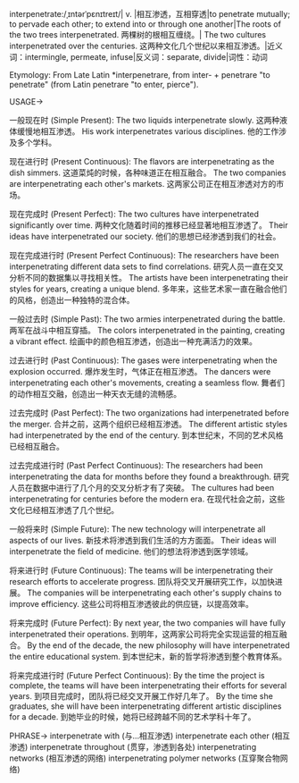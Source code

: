 interpenetrate:/ˌɪntərˈpɛnɪtreɪt/| v. |相互渗透，互相穿透|to penetrate mutually; to pervade each other; to extend into or through one another|The roots of the two trees interpenetrated.  两棵树的根相互缠绕。|
The two cultures interpenetrated over the centuries. 这两种文化几个世纪以来相互渗透。|近义词：intermingle, permeate, infuse|反义词：separate, divide|词性：动词

Etymology:
From Late Latin *interpenetrare, from inter- + penetrare "to penetrate" (from Latin penetrare "to enter, pierce").

USAGE->

一般现在时 (Simple Present):
The two liquids interpenetrate slowly. 这两种液体缓慢地相互渗透。
His work interpenetrates various disciplines. 他的工作涉及多个学科。


现在进行时 (Present Continuous):
The flavors are interpenetrating as the dish simmers. 这道菜炖的时候，各种味道正在相互融合。
The two companies are interpenetrating each other's markets. 这两家公司正在相互渗透对方的市场。


现在完成时 (Present Perfect):
The two cultures have interpenetrated significantly over time. 两种文化随着时间的推移已经显著地相互渗透了。
Their ideas have interpenetrated our society. 他们的思想已经渗透到我们的社会。


现在完成进行时 (Present Perfect Continuous):
The researchers have been interpenetrating different data sets to find correlations. 研究人员一直在交叉分析不同的数据集以寻找相关性。
The artists have been interpenetrating their styles for years, creating a unique blend. 多年来，这些艺术家一直在融合他们的风格，创造出一种独特的混合体。


一般过去时 (Simple Past):
The two armies interpenetrated during the battle. 两军在战斗中相互穿插。
The colors interpenetrated in the painting, creating a vibrant effect.  绘画中的颜色相互渗透，创造出一种充满活力的效果。


过去进行时 (Past Continuous):
The gases were interpenetrating when the explosion occurred. 爆炸发生时，气体正在相互渗透。
The dancers were interpenetrating each other's movements, creating a seamless flow. 舞者们的动作相互交融，创造出一种天衣无缝的流畅感。


过去完成时 (Past Perfect):
The two organizations had interpenetrated before the merger.  合并之前，这两个组织已经相互渗透。
The different artistic styles had interpenetrated by the end of the century. 到本世纪末，不同的艺术风格已经相互融合。


过去完成进行时 (Past Perfect Continuous):
The researchers had been interpenetrating the data for months before they found a breakthrough. 研究人员在数据中进行了几个月的交叉分析才有了突破。
The cultures had been interpenetrating for centuries before the modern era.  在现代社会之前，这些文化已经相互渗透了几个世纪。


一般将来时 (Simple Future):
The new technology will interpenetrate all aspects of our lives. 新技术将渗透到我们生活的方方面面。
Their ideas will interpenetrate the field of medicine. 他们的想法将渗透到医学领域。


将来进行时 (Future Continuous):
The teams will be interpenetrating their research efforts to accelerate progress. 团队将交叉开展研究工作，以加快进展。
The companies will be interpenetrating each other's supply chains to improve efficiency. 这些公司将相互渗透彼此的供应链，以提高效率。


将来完成时 (Future Perfect):
By next year, the two companies will have fully interpenetrated their operations. 到明年，这两家公司将完全实现运营的相互融合。
By the end of the decade, the new philosophy will have interpenetrated the entire educational system. 到本世纪末，新的哲学将渗透到整个教育体系。


将来完成进行时 (Future Perfect Continuous):
By the time the project is complete, the teams will have been interpenetrating their efforts for several years. 到项目完成时，团队将已经交叉开展工作好几年了。
By the time she graduates, she will have been interpenetrating different artistic disciplines for a decade. 到她毕业的时候，她将已经跨越不同的艺术学科十年了。


PHRASE->
interpenetrate with (与...相互渗透)
interpenetrate each other (相互渗透)
interpenetrate throughout (贯穿，渗透到各处)
interpenetrating networks (相互渗透的网络)
interpenetrating polymer networks (互穿聚合物网络) 
